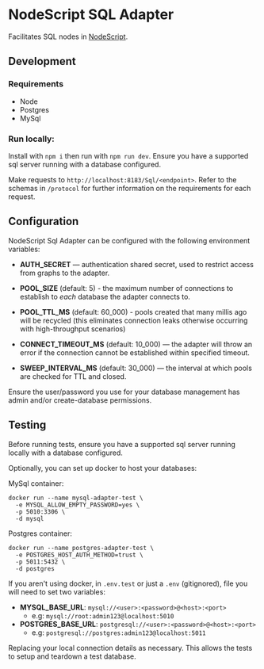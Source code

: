 # NodeScript SQL Adapter

Facilitates SQL nodes in [NodeScript](https://nodescript.dev).

## Development

### Requirements

- Node
- Postgres
- MySql

### Run locally:

Install with `npm i` then run with `npm run dev`. Ensure you have a supported sql server running with a database configured.

Make requests to `http://localhost:8183/Sql/<endpoint>`. Refer to the schemas in `/protocol` for further information on the requirements for each request.


## Configuration

NodeScript Sql Adapter can be configured with the following environment variables:

- **AUTH_SECRET** — authentication shared secret, used to restrict access from graphs to the adapter.

- **POOL_SIZE** (default: 5) - the maximum number of connections to establish to *each* database the adapter connects to.

- **POOL_TTL_MS** (default: 60_000) - pools created that many millis ago will be recycled (this eliminates connection leaks otherwise occurring with high-throughput scenarios)

- **CONNECT_TIMEOUT_MS** (default: 10_000) — the adapter will throw an error if the connection cannot be established within specified timeout.

- **SWEEP_INTERVAL_MS** (default: 30_000) — the interval at which pools are checked for TTL and closed.

Ensure the user/password you use for your database management has admin and/or create-database permissions.


## Testing

Before running tests, ensure you have a supported sql server running locally with a database configured.

Optionally, you can set up docker to host your databases:

MySql container:
```
docker run --name mysql-adapter-test \
  -e MYSQL_ALLOW_EMPTY_PASSWORD=yes \
  -p 5010:3306 \
  -d mysql
```
Postgres container:
```
docker run --name postgres-adapter-test \
  -e POSTGRES_HOST_AUTH_METHOD=trust \
  -p 5011:5432 \
  -d postgres
```

If you aren't using docker, in `.env.test` or just a `.env` (gitignored), file you will need to set two variables:

- **MYSQL_BASE_URL**: `mysql://<user>:<password>@<host>:<port>` 
    - e.g: `mysql://root:admin123@localhost:5010`
- **POSTGRES_BASE_URL**: `postgresql://<user>:<password>@<host>:<port>`
    - e.g: `postgresql://postgres:admin123@localhost:5011`

Replacing your local connection details as necessary. This allows the tests to setup and teardown a test database.